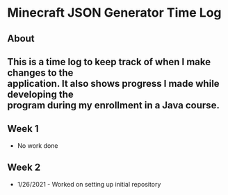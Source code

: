 # Minecraft JSON Generator Time Log

## About
This is a time log to keep track of when I make changes to the  
application. It also shows progress I made while developing the  
program during my enrollment in a Java course.
---

## Week 1
* No work done

## Week 2
* 1/26/2021 - Worked on setting up initial repository 